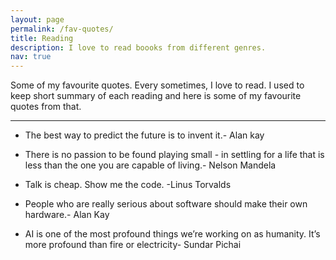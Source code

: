 ```yaml
---
layout: page
permalink: /fav-quotes/
title: Reading
description: I love to read boooks from different genres.
nav: true
---
```

Some of my favourite quotes. Every sometimes, I love to read. I used to keep short summary of each reading and here is some of my favourite quotes from that.

***

- The best way to predict the future is to invent it.- Alan kay

- There is no passion to be found playing small - in settling for a life that is less than the one you are capable of living.- Nelson Mandela

- Talk is cheap. Show me the code. -Linus Torvalds

- People who are really serious about software should make their own hardware.- Alan Kay

- AI is one of the most profound things we’re working on as humanity. It’s more profound than fire or electricity- Sundar Pichai


